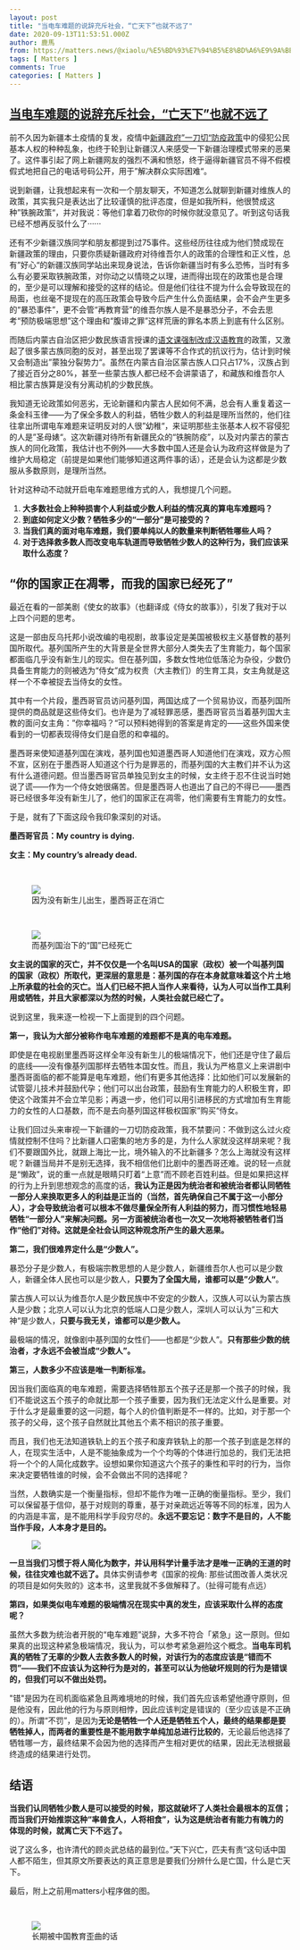 ```yaml
---
layout: post
title: "当电车难题的说辞充斥社会，“亡天下”也就不远了"
date: 2020-09-13T11:53:51.000Z
author: 鹿馬
from: https://matters.news/@xiaolu/%E5%BD%93%E7%94%B5%E8%BD%A6%E9%9A%BE%E9%A2%98%E7%9A%84%E8%AF%B4%E8%BE%9E%E5%85%85%E6%96%A5%E7%A4%BE%E4%BC%9A-%E4%BA%A1%E5%A4%A9%E4%B8%8B-%E4%B9%9F%E5%B0%B1%E4%B8%8D%E8%BF%9C%E4%BA%86-bafyreiaqarjgtepz6tpl5kbg3jx5n6nxr57xnm6fcomsaiilmbdj2igo3u
tags: [ Matters ]
comments: True
categories: [ Matters ]
---
```

<!--1599998031000-->
[当电车难题的说辞充斥社会，“亡天下”也就不远了](https://matters.news/@xiaolu/%E5%BD%93%E7%94%B5%E8%BD%A6%E9%9A%BE%E9%A2%98%E7%9A%84%E8%AF%B4%E8%BE%9E%E5%85%85%E6%96%A5%E7%A4%BE%E4%BC%9A-%E4%BA%A1%E5%A4%A9%E4%B8%8B-%E4%B9%9F%E5%B0%B1%E4%B8%8D%E8%BF%9C%E4%BA%86-bafyreiaqarjgtepz6tpl5kbg3jx5n6nxr57xnm6fcomsaiilmbdj2igo3u)
------

<div>
<p>前不久因为新疆本土疫情的复发，疫情中<a href="https://www.bbc.com/zhongwen/trad/chinese-news-53885455" target="_blank">新疆政府”一刀切“防疫政策</a>中的侵犯公民基本人权的种种乱象，也终于轮到让新疆汉人来感受一下新疆治理模式带来的恶果了。这件事引起了网上新疆网友的强烈不满和愤怒，终于逼得新疆官员不得不假模假式地把自己的电话号码公开，用于”解决群众实际困难“。</p><p>说到新疆，让我想起来有一次和一个朋友聊天，不知道怎么就聊到新疆对维族人的政策，其实我只是表达出了比较谨慎的批评态度，但是如我所料，他很赞成这种”铁腕政策“，并对我说：等他们拿着刀砍你的时候你就没意见了。听到这句话我已经不想再反驳什么了······</p><p>还有不少新疆汉族同学和朋友都提到过75事件。这些经历往往成为他们赞成现在新疆政策的理由，只要你质疑新疆政府对待维吾尔人的政策的合理性和正义性，总有”好心“的新疆汉族同学站出来现身说法，告诉你新疆当时有多么恐怖，当时有多么有必要采取铁腕政策，对你动之以情晓之以理，进而得出现在的政策也是合理的，至少是可以理解和接受的这样的结论。但是他们往往不提为什么会导致现在的局面，也丝毫不提现在的高压政策会导致今后产生什么负面结果，会不会产生更多的“暴恐事件”，更不会管“再教育营”的维吾尔族人是不是暴恐分子，不会去思考“预防极端思想”这个理由和“腹诽之罪”这样荒唐的罪名本质上到底有什么区别。</p><p>而随后内蒙古自治区把少数民族语言授课的<a href="https://www.bbc.com/zhongwen/trad/chinese-news-53959796" target="_blank">语文课强制改成汉语教育</a>的政策，又激起了很多蒙古族同胞的反对，甚至出现了罢课等不合作式的抗议行为，估计到时候又会制造出”蒙独分裂势力“。虽然在内蒙古自治区蒙古族人口只占17%，汉族占到了接近百分之80%，甚至一些蒙古族人都已经不会讲蒙语了，和藏族和维吾尔人相比蒙古族算是没有分离动机的少数民族。</p><p>我知道无论政策如何恶劣，无论新疆和内蒙古人民如何不满，总会有人重复着这一条金科玉律——为了保全多数人的利益，牺牲少数人的利益是理所当然的，他们往往拿出所谓电车难题来证明反对的人很”幼稚“，来证明那些主张基本人权不容侵犯的人是”圣母婊“。这次新疆对待所有新疆民众的“铁腕防疫”，以及对内蒙古的蒙古族人的同化政策，我估计也不例外——大多数中国人还是会认为政府这样做是为了维护大局稳定（前提是如果他们能够知道这两件事的话），还是会认为这都是少数服从多数原则，是理所当然。</p><p>针对这种动不动就开启电车难题思维方式的人，我想提几个问题。</p><ol><li><strong>大多数社会上种种损害个人利益或少数人利益的情况真的算电车难题吗？</strong></li><li><strong>到底如何定义少数？牺牲多少的“一部分”是可接受的？</strong></li><li><strong>当我们真的面对电车难题，我们要单纯以人的数量来判断牺牲哪些人吗？</strong></li><li><strong>对于选择救多数人而改变电车轨道而导致牺牲少数人的这种行为，我们应该采取什么态度？</strong></li></ol><h2><strong>“你的国家正在凋零，而我的国家已经死了”</strong></h2><p>最近在看的一部美剧《使女的故事》（也翻译成《侍女的故事》），引发了我对于以上四个问题的思考。</p><p>这是一部由反乌托邦小说改编的电视剧，故事设定是美国被极权主义基督教的基列国所取代。基列国所产生的大背景是全世界大部分人类失去了生育能力，每个国家都面临几乎没有新生儿的现实。但在基列国，多数女性地位低落沦为杂役，少数仍具备生育能力的则被选为“侍女”成为权贵（大主教们）的生育工具，女主角就是这样一个不幸被捉去当侍女的女性。</p><p>其中有一个片段，墨西哥官员访问基列国，两国达成了一个贸易协议，而基列国所提供的商品就是这些侍女们。也许是为了减轻罪恶感，墨西哥官员当着基列国大主教的面问女主角：”你幸福吗？“可以预料她得到的答案是肯定的——这些外国来使看到的一切都表现得侍女们是自愿的和幸福的。</p><p>墨西哥来使知道基列国在演戏，基列国也知道墨西哥人知道他们在演戏，双方心照不宣，区别在于墨西哥人知道这个行为是罪恶的，而基列国的大主教们并不认为这有什么道德问题。但当墨西哥官员单独见到女主的时候，女主终于忍不住说当时她说了谎——作为一个侍女她很痛苦。但是墨西哥人也道出了自己的不得已——墨西哥已经很多年没有新生儿了，他们的国家正在凋零，他们需要有生育能力的女性。</p><p>于是，就有了下面这段令我印象深刻的对话。</p><p><strong>墨西哥官员：My country is dying.</strong></p><p><strong>女主：My country’s already dead.</strong></p><p><br></p><figure class="image"><img src="https://assets.matters.news/embed/ed59ef3d-cf09-4496-bf05-39e2683022c8.jpeg" data-asset-id="ed59ef3d-cf09-4496-bf05-39e2683022c8" referrerpolicy="no-referrer"><figcaption><span>因为没有新生儿出生，墨西哥正在消亡</span></figcaption></figure><p><br></p><figure class="image"><img src="https://assets.matters.news/embed/5f6e5b94-fb27-4dc0-a3e4-610fcaa8b573.jpeg" data-asset-id="5f6e5b94-fb27-4dc0-a3e4-610fcaa8b573" referrerpolicy="no-referrer"><figcaption><span>而基列国治下的“国”已经死亡</span></figcaption></figure><p><strong>女主说的国家的灭亡，并不仅仅是一个名叫USA的国家（政权）被一个叫基列国的国家（政权）所取代，更深层的意思是：基列国的存在本身就意味着这个片土地上所承载的社会的灭亡。当人们已经不把人当作人来看待，认为人可以当作工具利用或牺牲，并且大家都深以为然的时候，人类社会就已经亡了。</strong></p><p>说到这里，我来逐一检视一下上面提到的四个问题。</p><p><strong>第一，我认为大部分被称作电车难题的难题都不是真的电车难题。</strong></p><p>即使是在电视剧里墨西哥这样全年没有新生儿的极端情况下，他们还是守住了最后的底线——没有像基列国那样去牺牲本国女性。而且，我认为严格意义上来讲剧中墨西哥面临的都不能算是电车难题，他们有更多其他选择：比如他们可以发展新的试管婴儿技术并鼓励代孕；他们可以出台政策，鼓励有生育能力的人积极生育，即使这个政策并不会立竿见影；再退一步，他们可以用引进移民的方式增加有生育能力的女性的人口基数，而不是去向基列国这样极权国家”购买“侍女。</p><p>让我们回过头来审视一下新疆的一刀切防疫政策，我不禁要问：不做到这么过火疫情就控制不住吗？比新疆人口密集的地方多的是，为什么人家就没这样胡来呢？我们不要跟国外比，就跟上海比一比，境外输入的不比新疆多？怎么上海就没有这样呢？新疆当局并不是别无选择，我不相信他们比剧中的墨西哥还难。说的轻一点就是“懒政”，说的重一点就是眼睛只盯着“上意”而不顾老百姓利益。但是如果把这样的行为上升到思想观念的高度的话，<strong>我认为正是因为统治者和被统治者都认同牺牲一部分人来换取更多人的利益是正当的（当然，首先确保自己不属于这一小部分人），才会导致统治者可以根本不做尽量保全所有人利益的努力，而习惯性地轻易牺牲“一部分人”来解决问题。另一方面被统治者也一次又一次地将被牺牲者们当作“他们”对待。这就是全社会认同这种观念所产生的最大恶果。</strong></p><p><strong>第二，我们很难界定什么是“少数人”。</strong></p><p>暴恐分子是少数人，有极端宗教思想的人是少数人，新疆维吾尔人也可以是少数人，新疆全体人民也可以是少数人，<strong>只要为了全国大局，谁都可以是”少数人“</strong>。</p><p>蒙古族人可以认为维吾尔人是少数民族中不安定的少数人，汉族人可以认为蒙古族人是少数；北京人可以认为北京的低端人口是少数人，深圳人可以认为”三和大神“是少数人，<strong>只要与我无关，谁都可以是少数人。</strong></p><p>最极端的情况，就像剧中基列国的女性们——也都是“少数人”。<strong>只有那些少数的统治者，才永远不会被当成“少数人”。</strong></p><p><strong>第三，人数多少不应该是唯一判断标准。</strong></p><p>因当我们面临真的电车难题，需要选择牺牲那五个孩子还是那一个孩子的时候，我们不能说这五个孩子的命就比那一个孩子重要，因为我们无法定义什么是重要。对于什么才是最重要的这一问题，每个人的价值判断是不一样的。比如，对于那一个孩子的父母，这个孩子自然就比其他五个素不相识的孩子重要。</p><p>而且，我们也无法知道铁轨上的五个孩子和废弃铁轨上的那一个孩子到底是怎样的人，在现实生活中，人是不能抽象成为一个个均等的个体进行加总的，我们无法把将一个个的人简化成数字。设想如果你知道这六个孩子的秉性和平时的行为，当你来决定要牺牲谁的时候，会不会做出不同的选择呢？</p><p>当然，人数确实是一个衡量指标，但却不能作为唯一正确的衡量指标。至少，我们可以保留基于信仰，基于对规则的尊重，基于对亲疏远近等等不同的标准，因为人的内涵是丰富，是不能用科学手段穷尽的。<strong>永远不要忘记：数字不是目的，人不能当作手段，人本身才是目的。</strong></p><figure class="image"><img src="https://assets.matters.news/embed/f9e6967e-efa8-41b8-90f3-29d5a4f7227b.jpeg" data-asset-id="f9e6967e-efa8-41b8-90f3-29d5a4f7227b" referrerpolicy="no-referrer"><figcaption><span></span></figcaption></figure><p><strong>一旦当我们习惯于将人简化为数字，并认用科学计量手法才是唯一正确的王道的时候，往往灾难也就不远了。</strong>具体实例请参考《国家的视角: 那些试图改善人类状况的项目是如何失败的》这本书，这里我就不多做解释了。（扯得可能有点远）</p><p><strong>第四，如果类似电车难题的极端情况在现实中真的发生，应该采取什么样的态度呢？</strong></p><p>虽然大多数为统治者开脱的“电车难题”说辞，大多不符合「紧急」这一原则。但如果真的出现这种紧急极端情况，我认为，可以参考紧急避险这个概念。<strong>当电车司机真的牺牲了无辜的少数人去救多数人的时候，对该行为的态度应该是“错而不罚”——我们不应该认为这种行为是对的，甚至可以认为他破坏规则的行为是错误的，但我们可以不做出处罚。</strong></p><p>"错"是因为在司机面临紧急且两难境地的时候，我们首先应该希望他遵守原则，但是他没有，因此他的行为与原则相悖，因此应该判定是错误的（至少应该是不正确的）。所谓“不罚”，是因为<strong>无论是牺牲一个人还是牺牲五个人，最终的结果都是要牺牲掉人，而两者的重要性是不能用数字单纯加总进行比较的</strong>，无论最后他选择了牺牲哪一方，最终结果不会因为他的选择而产生相对更优的结果，因此无法根据最终造成的结果进行处罚。</p><h2><strong>结语</strong></h2><p><strong>当我们认同牺牲少数人是可以接受的时候，那这就破坏了人类社会最根本的互信；而当我们开始推崇这种“率兽食人，人将相食”，认为这是统治者有能力有魄力的体现的时候，就离亡天下不远了。</strong></p><p>说了这么多，也许清代的顾炎武总结的最到位。”天下兴亡，匹夫有责“这句话中国人都不陌生，但其原文所要表达的真正意思是要我们分辨什么是亡国，什么是亡天下。</p><p>最后，附上之前用matters小程序做的图。</p><p><br></p><figure class="image"><img src="https://assets.matters.news/embed/f7e9a56b-08f8-4e69-8557-1d0b9d805376.png" data-asset-id="f7e9a56b-08f8-4e69-8557-1d0b9d805376" referrerpolicy="no-referrer"><figcaption><span>长期被中国教育歪曲的话</span></figcaption></figure><p><br></p>
</div>
